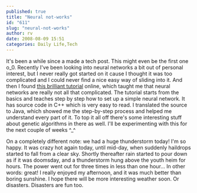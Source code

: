 ```yaml
---
published: true
title: "Neural not-works"
id: "611"
slug: "neural-not-works"
author: rv
date: 2008-08-09 15:51
categories: Daily Life,Tech
---
```

It's been a while since a made a tech post. This might even be the first one o_0. Recently I've been looking into neural networks a bit out of personal interest, but I never really got started on it cause I thought it was too complicated and I could never find a nice easy way of sliding into it. And then I found <a href="http://www.ai-junkie.com/ann/evolved/nnt1.html" target="_blank">this brilliant tutorial</a> online, which taught me that neural networks are really not all that complicated. The tutorial starts from the basics and teaches step by step how to set up a simple neural network. It has source code in C++ which is very easy to read. I translated the source to Java, which showed me the step-by-step process and helped me understand every part of it. To top it all off there's some interesting stuff about genetic algorithms in there as well. I'll be experimenting with this for the next couple of weeks ^_^

On a completely different note: we had a huge thunderstorm today! I'm so happy. It was crazy hot again today, until mid-day, when suddenly haildrops started to fall from a clear sky. Shortly thereafter rain started to pour down as if it was doomsday, and a thunderstorm hung above the youth heim for hours. The power went out for three times in less than one hour... In other words: great! I really enjoyed my afternoon, and it was much better than boring sunshine. I hope there will be more interesting weather soon. Or disasters. Disasters are fun too.
